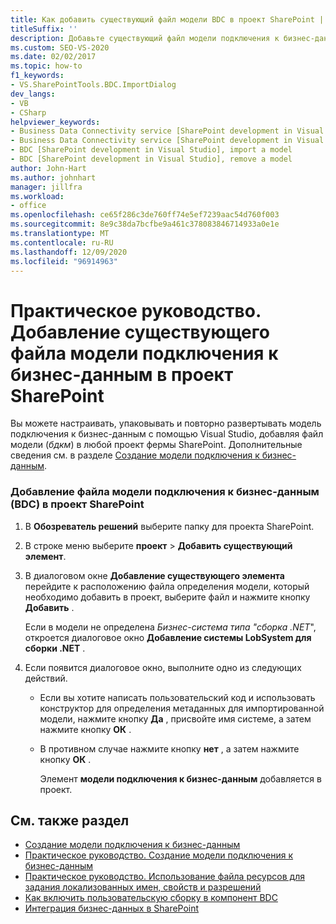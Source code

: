 ```yaml
---
title: Как добавить существующий файл модели BDC в проект SharePoint | Документация Майкрософт
titleSuffix: ''
description: Добавьте существующий файл модели подключения к бизнес-данным (BDC) в проект SharePoint в Visual Studio, чтобы можно было настраивать, упаковывать и повторно развертывать модель BDC.
ms.custom: SEO-VS-2020
ms.date: 02/02/2017
ms.topic: how-to
f1_keywords:
- VS.SharePointTools.BDC.ImportDialog
dev_langs:
- VB
- CSharp
helpviewer_keywords:
- Business Data Connectivity service [SharePoint development in Visual Studio], import a model
- Business Data Connectivity service [SharePoint development in Visual Studio], reuse a model
- BDC [SharePoint development in Visual Studio], import a model
- BDC [SharePoint development in Visual Studio], remove a model
author: John-Hart
ms.author: johnhart
manager: jillfra
ms.workload:
- office
ms.openlocfilehash: ce65f286c3de760ff74e5ef7239aac54d760f003
ms.sourcegitcommit: 8e9c38da7bcfbe9a461c378083846714933a0e1e
ms.translationtype: MT
ms.contentlocale: ru-RU
ms.lasthandoff: 12/09/2020
ms.locfileid: "96914963"
---
```

# <a name="how-to-add-an-existing-bdc-model-file-to-a-sharepoint-project"></a>Практическое руководство. Добавление существующего файла модели подключения к бизнес-данным в проект SharePoint
  Вы можете настраивать, упаковывать и повторно развертывать модель подключения к бизнес-данным с помощью Visual Studio, добавляя файл модели (*бдкм*) в любой проект фермы SharePoint. Дополнительные сведения см. в разделе [Создание модели подключения к бизнес-данным](../sharepoint/creating-a-business-data-connectivity-model.md).

### <a name="to-add-a-bdc-model-file-to-a-sharepoint-project"></a>Добавление файла модели подключения к бизнес-данным (BDC) в проект SharePoint

1. В **Обозреватель решений** выберите папку для проекта SharePoint.

2. В строке меню выберите **проект**  >  **Добавить существующий элемент**.

3. В диалоговом окне **Добавление существующего элемента** перейдите к расположению файла определения модели, который необходимо добавить в проект, выберите файл и нажмите кнопку **Добавить** .

    Если в модели не определена *Бизнес-система типа "сборка .NET*", откроется диалоговое окно **Добавление системы LobSystem для сборки .NET** .

4. Если появится диалоговое окно, выполните одно из следующих действий.

   - Если вы хотите написать пользовательский код и использовать конструктор для определения метаданных для импортированной модели, нажмите кнопку **Да** , присвойте имя системе, а затем нажмите кнопку **ОК** .

   - В противном случае нажмите кнопку **нет** , а затем нажмите кнопку **ОК** .

     Элемент **модели подключения к бизнес-данным** добавляется в проект.

## <a name="see-also"></a>См. также раздел
- [Создание модели подключения к бизнес-данным](../sharepoint/creating-a-business-data-connectivity-model.md)
- [Практическое руководство. Создание модели подключения к бизнес-данным](../sharepoint/how-to-create-a-bdc-model.md)
- [Практическое руководство. Использование файла ресурсов для задания локализованных имен, свойств и разрешений](../sharepoint/how-to-use-a-resource-file-to-specify-localized-names-properties-and-permissions.md)
- [Как включить пользовательскую сборку в компонент BDC](../sharepoint/how-to-include-a-custom-assembly-in-a-bdc-feature.md)
- [Интеграция бизнес-данных в SharePoint](../sharepoint/integrating-business-data-into-sharepoint.md)
